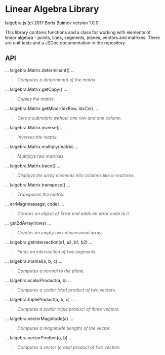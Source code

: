 # Linear Algebra Library
lalgebra.js (c) 2017 Boris Buimov
version 1.0.0

This library contains functions and a class for working with elements of linear algebra - points, lines, segments, planes, vectors and matrixes.
There are unit tests and a JSDoc documentation in the repository.

## API

... lalgebra.Matrix.determinant() ...
> *Computes a determinant of the matrix.*

... lalgebra.Matrix.getCopy() ...
> *Copies the matrix.*

... lalgebra.Matrix.getMinor(idxRow, idxCol) ...
> *Gets a submatrix without one row and one column.*

... lalgebra.Matrix.inverse() ...
> *Inverses the matrix.*

... lalgebra.Matrix.multiply(matrix) ...
> *Multiplys two matrixes.*

... lalgebra.Matrix.trace() ...
> *Displays the array elements into columns like in matrixes.*

... lalgebra.Matrix.transpose() ...
> *Transposes the matrix.*

... errMsg(massage, code) ...
> *Creates an object of Error and adds an error code to it.*

... get2dArray(rows) ...
> *Creates an empty two-dimensional array.*

... lalgebra.getIntersection(a1, a2, b1, b2) ...
> *Finds an intersection of two segments.*

... lalgebra.normal(a, b, c) ...
> *Computes a normal to the plane.*

... lalgebra.scalarProduct(a, b) ...
> *Computes a scalar (dot) product of two vectors.*

... lalgebra.tripleProduct(a, b, c) ...
> *Computes a scalar triple product of three vectors.*

... lalgebra.vectorMagnitude(a) ...
> *Computes a magnitude (length) of the vector.*

... lalgebra.vectorProduct(a, b) ...
> *Computes a vector (cross) product of two vectors.*

